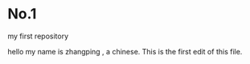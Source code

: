 # No.1
my first repository

hello my name is zhangping , a chinese. This is the first edit of this file.
